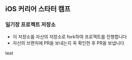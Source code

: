 ## iOS 커리어 스타터 캠프

### 일기장 프로젝트 저장소

- 이 저장소를 자신의 저장소로 fork하여 프로젝트를 진행합니다
- 자신의 브랜치에 PR을 보내는지 꼭 확인한 후 PR을 보냅니다

test
